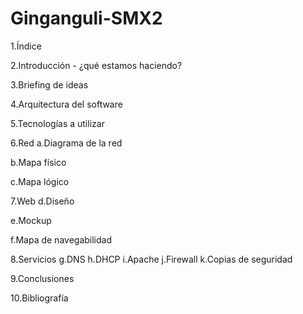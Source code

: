 # Ginganguli-SMX2

1.Índice

2.Introducción - ¿qué estamos haciendo?

3.Briefing de ideas

4.Arquitectura del software

5.Tecnologías a utilizar

6.Red
a.Diagrama de la red

b.Mapa físico

c.Mapa lógico


7.Web
d.Diseño

e.Mockup

f.Mapa de navegabilidad


8.Servicios
g.DNS
h.DHCP
i.Apache
j.Firewall
k.Copias de seguridad

9.Conclusiones

10.Bibliografía
